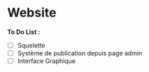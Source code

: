 # Website
**To Do List :**
- [ ] Squelette
- [ ] Système de publication depuis page admin
- [ ] Interface Graphique
